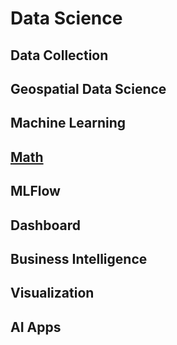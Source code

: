 # Data Science

## Data Collection
## Geospatial Data Science
## Machine Learning
## [Math](https://yizhiqing.github.io/Data-Science/math)
## MLFlow
## Dashboard
## Business Intelligence
## Visualization
## AI Apps
